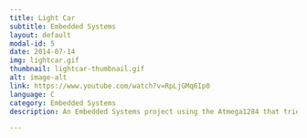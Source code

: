 ```yaml
---
title: Light Car
subtitle: Embedded Systems
layout: default
modal-id: 5
date: 2014-07-14
img: lightcar.gif
thumbnail: lightcar-thumbnail.gif
alt: image-alt
link: https://www.youtube.com/watch?v=RpLjGMq6Ip0
language: C
category: Embedded Systems
description: An Embedded Systems project using the Atmega1284 that tried to move out of the shade for a potential place to put plants.

---
```

